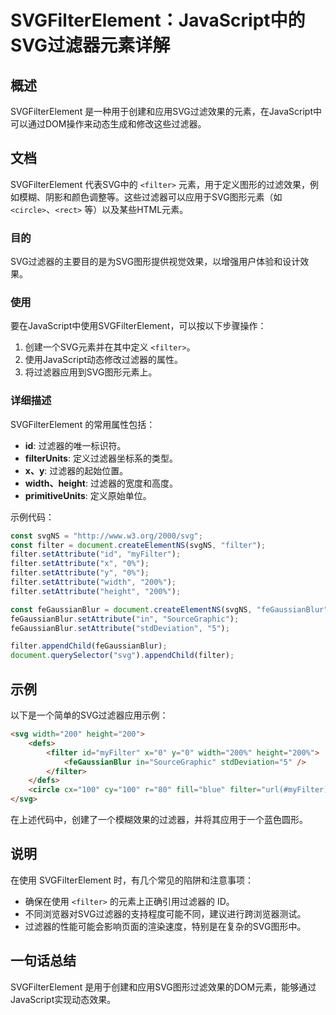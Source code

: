 <!--
Meta Description: # SVGFilterElement：JavaScript中的SVG过滤器元素详解 ## 概述 SVGFilterElement 是一种用于创建和应用SVG过滤效果的元素，在JavaScript中可以通过DOM操作来动态生成和修改这些过滤器。 ## 文档 SVGFilterElement 代表SVG...
Meta Keywords: filter, setattribute, svgfilterelement, 200, fegaussianblur
-->

# SVGFilterElement：JavaScript中的SVG过滤器元素详解

## 概述
SVGFilterElement 是一种用于创建和应用SVG过滤效果的元素，在JavaScript中可以通过DOM操作来动态生成和修改这些过滤器。

## 文档
SVGFilterElement 代表SVG中的 `<filter>` 元素，用于定义图形的过滤效果，例如模糊、阴影和颜色调整等。这些过滤器可以应用于SVG图形元素（如 `<circle>`、`<rect>` 等）以及某些HTML元素。

### 目的
SVG过滤器的主要目的是为SVG图形提供视觉效果，以增强用户体验和设计效果。

### 使用
要在JavaScript中使用SVGFilterElement，可以按以下步骤操作：

1. 创建一个SVG元素并在其中定义 `<filter>`。
2. 使用JavaScript动态修改过滤器的属性。
3. 将过滤器应用到SVG图形元素上。

### 详细描述
SVGFilterElement 的常用属性包括：

- **id**: 过滤器的唯一标识符。
- **filterUnits**: 定义过滤器坐标系的类型。
- **x、y**: 过滤器的起始位置。
- **width、height**: 过滤器的宽度和高度。
- **primitiveUnits**: 定义原始单位。

示例代码：

```javascript
const svgNS = "http://www.w3.org/2000/svg";
const filter = document.createElementNS(svgNS, "filter");
filter.setAttribute("id", "myFilter");
filter.setAttribute("x", "0%");
filter.setAttribute("y", "0%");
filter.setAttribute("width", "200%");
filter.setAttribute("height", "200%");

const feGaussianBlur = document.createElementNS(svgNS, "feGaussianBlur");
feGaussianBlur.setAttribute("in", "SourceGraphic");
feGaussianBlur.setAttribute("stdDeviation", "5");

filter.appendChild(feGaussianBlur);
document.querySelector("svg").appendChild(filter);
```

## 示例
以下是一个简单的SVG过滤器应用示例：

```html
<svg width="200" height="200">
    <defs>
        <filter id="myFilter" x="0" y="0" width="200%" height="200%">
            <feGaussianBlur in="SourceGraphic" stdDeviation="5" />
        </filter>
    </defs>
    <circle cx="100" cy="100" r="80" fill="blue" filter="url(#myFilter)" />
</svg>
```

在上述代码中，创建了一个模糊效果的过滤器，并将其应用于一个蓝色圆形。

## 说明
在使用 SVGFilterElement 时，有几个常见的陷阱和注意事项：

- 确保在使用 `<filter>` 的元素上正确引用过滤器的 ID。
- 不同浏览器对SVG过滤器的支持程度可能不同，建议进行跨浏览器测试。
- 过滤器的性能可能会影响页面的渲染速度，特别是在复杂的SVG图形中。

## 一句话总结
SVGFilterElement 是用于创建和应用SVG图形过滤效果的DOM元素，能够通过JavaScript实现动态效果。